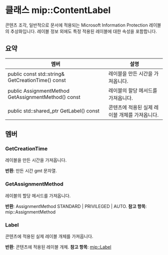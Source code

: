 # <a name="class-mipcontentlabel"></a>클래스 mip::ContentLabel 
콘텐츠 조각, 일반적으로 문서에 적용되는 Microsoft Information Protection 레이블의 추상화입니다.
레이블 정보 외에도 특정 적용된 레이블에 대한 속성을 포함합니다.
  
## <a name="summary"></a>요약
 멤버                        | 설명                                
--------------------------------|---------------------------------------------
 public const std::string& GetCreationTime() const  |  레이블을 만든 시간을 가져옵니다.
 public AssignmentMethod GetAssignmentMethod() const  |  레이블의 할당 메서드를 가져옵니다.
public std::shared_ptr<Label> GetLabel() const  |  콘텐츠에 적용된 실제 레이블 개체를 가져옵니다.
  
## <a name="members"></a>멤버
  
### <a name="getcreationtime"></a>GetCreationTime
레이블을 만든 시간을 가져옵니다.

  
**반환**: 만든 시간 gmt 문자열.
  
### <a name="getassignmentmethod"></a>GetAssignmentMethod
레이블의 할당 메서드를 가져옵니다.

  
**반환**: AssignmentMethod STANDARD | PRIVILEGED | AUTO. 
**참고 항목**: mip::AssignmentMethod
  
### <a name="label"></a>Label
콘텐츠에 적용된 실제 레이블 개체를 가져옵니다.

  
**반환**: 콘텐츠에 적용된 레이블 개체. 
**참고 항목**: [mip::Label](class_mip_label.md)